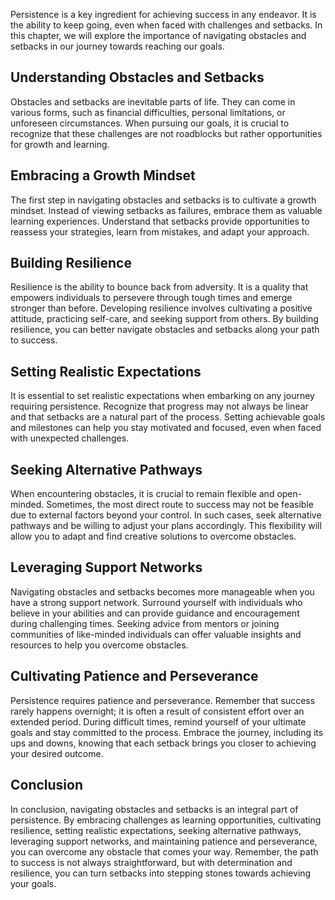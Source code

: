 
Persistence is a key ingredient for achieving success in any endeavor. It is the ability to keep going, even when faced with challenges and setbacks. In this chapter, we will explore the importance of navigating obstacles and setbacks in our journey towards reaching our goals.

Understanding Obstacles and Setbacks
------------------------------------

Obstacles and setbacks are inevitable parts of life. They can come in various forms, such as financial difficulties, personal limitations, or unforeseen circumstances. When pursuing our goals, it is crucial to recognize that these challenges are not roadblocks but rather opportunities for growth and learning.

Embracing a Growth Mindset
--------------------------

The first step in navigating obstacles and setbacks is to cultivate a growth mindset. Instead of viewing setbacks as failures, embrace them as valuable learning experiences. Understand that setbacks provide opportunities to reassess your strategies, learn from mistakes, and adapt your approach.

Building Resilience
-------------------

Resilience is the ability to bounce back from adversity. It is a quality that empowers individuals to persevere through tough times and emerge stronger than before. Developing resilience involves cultivating a positive attitude, practicing self-care, and seeking support from others. By building resilience, you can better navigate obstacles and setbacks along your path to success.

Setting Realistic Expectations
------------------------------

It is essential to set realistic expectations when embarking on any journey requiring persistence. Recognize that progress may not always be linear and that setbacks are a natural part of the process. Setting achievable goals and milestones can help you stay motivated and focused, even when faced with unexpected challenges.

Seeking Alternative Pathways
----------------------------

When encountering obstacles, it is crucial to remain flexible and open-minded. Sometimes, the most direct route to success may not be feasible due to external factors beyond your control. In such cases, seek alternative pathways and be willing to adjust your plans accordingly. This flexibility will allow you to adapt and find creative solutions to overcome obstacles.

Leveraging Support Networks
---------------------------

Navigating obstacles and setbacks becomes more manageable when you have a strong support network. Surround yourself with individuals who believe in your abilities and can provide guidance and encouragement during challenging times. Seeking advice from mentors or joining communities of like-minded individuals can offer valuable insights and resources to help you overcome obstacles.

Cultivating Patience and Perseverance
-------------------------------------

Persistence requires patience and perseverance. Remember that success rarely happens overnight; it is often a result of consistent effort over an extended period. During difficult times, remind yourself of your ultimate goals and stay committed to the process. Embrace the journey, including its ups and downs, knowing that each setback brings you closer to achieving your desired outcome.

Conclusion
----------

In conclusion, navigating obstacles and setbacks is an integral part of persistence. By embracing challenges as learning opportunities, cultivating resilience, setting realistic expectations, seeking alternative pathways, leveraging support networks, and maintaining patience and perseverance, you can overcome any obstacle that comes your way. Remember, the path to success is not always straightforward, but with determination and resilience, you can turn setbacks into stepping stones towards achieving your goals.

